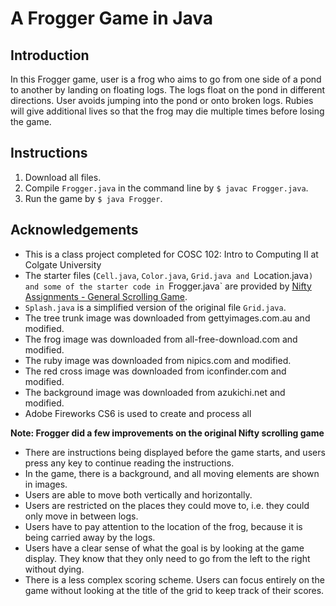 # A Frogger Game in Java

## Introduction

In this Frogger game, user is a frog who aims to go from one side of a pond to another by landing on floating logs. The logs float on the pond in different directions. User avoids jumping into the pond or onto broken logs. Rubies will give additional lives so that the frog may die multiple times before losing the game. 


## Instructions 

1. Download all files.
2. Compile `Frogger.java` in the command line by `$ javac Frogger.java`.
3. Run the game by `$ java Frogger`.


## Acknowledgements

- This is a class project completed for COSC 102: Intro to Computing II at Colgate University   
- The starter files (`Cell.java`, `Color.java`, `Grid.java and `Location.java`) and some of the starter code in `Frogger.java` are provided by [Nifty Assignments - General Scrolling Game](http://nifty.stanford.edu/2011/feinberg-generic-scrolling-game/).
- `Splash.java` is a simplified version of the original file `Grid.java`. 
- The tree trunk image was downloaded from gettyimages.com.au and modified.
- The frog image was downloaded from all-free-download.com and modified.
- The ruby image was downloaded from nipics.com and modified.
- The red cross image was downloaded from iconfinder.com and modified.
- The background image was downloaded from azukichi.net and modified.
- Adobe Fireworks CS6 is used to create and process all 

**Note: Frogger did a few improvements on the original Nifty scrolling game**
- There are instructions being displayed before the game starts, and users press any key to continue reading the instructions. 
- In the game, there is a background, and all moving elements are shown in images.
- Users are able to move both vertically and horizontally.
- Users are restricted on the places they could move to, i.e. they could only move in between logs.
- Users have to pay attention to the location of the frog, because it is being carried away by the logs.
- Users have a clear sense of what the goal is by looking at the game display. They know that they only need to go from the left to the right without dying.
- There is a less complex scoring scheme. Users can focus entirely on the game without looking at the title of the grid to keep track of their scores. 

